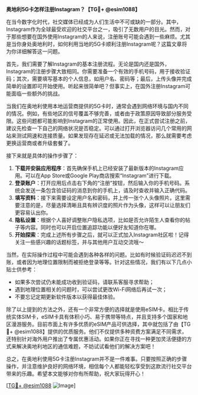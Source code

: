 **奥地利5G卡怎样注册Instagram？【TG💪+ @esim1088】**

在当今数字化时代，社交媒体已经成为人们生活中不可或缺的一部分。其中，Instagram作为全球最受欢迎的社交平台之一，吸引了无数用户的目光。然而，对于那些想要在国外使用Instagram的人来说，注册账号可能会遇到一些麻烦。尤其是当你身处奥地利时，如何利用当地的5G卡顺利注册Instagram呢？这篇文章将为你详细解答这一问题。

首先，我们需要了解Instagram的基本注册流程。无论是国内还是国外，Instagram的注册步骤大致相同。你需要准备一个有效的手机号码，用于接收验证码；其次，需要填写基本的个人信息，如用户名、密码等；最后，上传头像并完成简单的设置即可开始使用。听起来很简单吧？但事实上，在国外注册Instagram可能面临一些额外的挑战。

当我们在奥地利使用本地运营商提供的5G卡时，通常会遇到网络环境与国内不同的情况。例如，有些地区的信号覆盖不够完善，或者由于政策原因导致部分服务受限。这些问题都可能影响到Instagram的正常使用。因此，在正式尝试注册之前，建议先检查一下自己的网络状况是否稳定。可以通过打开浏览器访问几个常用的网站来测试网速和连接质量。如果发现存在延迟或无法加载的情况，那么就需要考虑更换运营商或者升级套餐了。

接下来就是具体的操作步骤了：

1. **下载并安装应用程序**：首先确保手机上已经安装了最新版本的Instagram应用。可以在App Store或Google Play商店搜索“Instagram”进行下载。
2. **登录账户**：打开应用后点击右下角的“注册”按钮，然后输入你的手机号码。系统会发送一条包含验证码的消息到你的手机上，请及时查收并输入正确代码。
3. **填写资料**：接下来需要设定用户名和密码，并上传一张个人头像照片。这里需要注意的是，尽量选择清晰且具有辨识度的照片作为头像，这样可以让朋友们更容易认出你。
4. **隐私设置**：根据个人喜好调整账户隐私选项，比如是否允许陌生人查看你的帖子等内容。同时也可以开启位置追踪功能以便好友知道你在哪。
5. **开始探索**：完成上述所有步骤之后，就可以正式加入Instagram社区啦！记得关注一些感兴趣的话题标签，并与其他用户互动交流哦～

当然，在实际操作过程中可能会遇到各种各样的问题。比如有时候验证码迟迟不到账，或者因为地理位置限制而被拒绝登录等等。针对这些情况，我们有以下几点小贴士供参考：

- 如果多次尝试仍未能成功收到验证码，请联系客服寻求帮助；
- 遇到地理位置相关的问题时，可以尝试更改Wi-Fi网络后再试一次；
- 不要忘记定期更新软件版本以获得最佳体验。

除了以上提到的方法之外，还有一个非常方便的选择就是使用eSIM卡。相比于传统实体SIM卡，eSIM卡具有体积小巧、易于携带等特点，并且支持多个国家和地区漫游服务。目前市面上有许多优质的eSIM产品可供选择，其中就包括了由【TG💪+ @esim1088】提供的优质服务。他们不仅提供多种资费方案满足不同需求，还特别针对海外用户推出了专属优惠活动。如果你正在寻找一种更加灵活便捷的方式来解决奥地利地区的通信难题，不妨试试看他们的解决方案吧！

总之，在奥地利使用5G卡注册Instagram并不是一件难事。只要按照正确的步骤操作，并注意维护良好的网络环境，相信每个人都能轻松享受到这款流行社交平台带来的乐趣。希望本文能够对你有所帮助，祝大家玩得开心！

[[TG💪+ @esim1088](https://t.me/s/esim1088) ![Image](https://i.postimg.cc/4NQfJmqS/Snipaste-2025-05-13-00-14-12.png)]